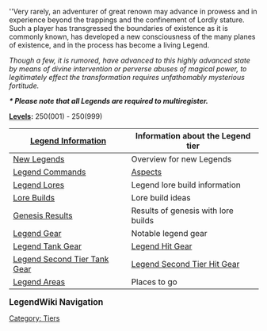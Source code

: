 ''Very rarely, an adventurer of great renown may advance in prowess and
in experience beyond the trappings and the confinement of Lordly
stature. Such a player has transgressed the boundaries of existence as
it is commonly known, has developed a new consciousness of the many
planes of existence, and in the process has become a living Legend.

*Though a few, it is rumored, have advanced to this highly advanced
state by means of divine intervention or perverse abuses of magical
power, to legitimately effect the transformation requires unfathomably
mysterious fortitude.*

*<b>\* Please note that all Legends are required to multiregister.</b>*

**[Levels](Level.md "wikilink"):** 250(001) - 250(999)

| [Legend Information](Legend_Information.md "wikilink")                                | Information about the Legend tier                                                   |
|---------------------------------------------------------------------------------------|-------------------------------------------------------------------------------------|
| [New Legends](New_Legends.md "wikilink")                                              | Overview for new Legends                                                            |
| [ Legend Commands](:Category:Legend_Commands.md "wikilink")                           | [ Aspects](:Category:Aspects.md "wikilink")                                         |
| [ Legend Lores](:Category:Legend_Lores.md "wikilink")                                 | Legend lore build information                                                       |
| [ Lore Builds](Lore_Builds.md "wikilink")                                             | Lore build ideas                                                                    |
| [ Genesis Results](Genesis_Results.md "wikilink")                                     | Results of genesis with lore builds                                                 |
| [Legend Gear](:Category:Legend_Gear.md "wikilink")                                    | Notable legend gear                                                                 |
| [ Legend Tank Gear](:Category:Legend_Tank_Gear.md "wikilink")                         | [ Legend Hit Gear](:Category:Legend_Hit_Gear.md "wikilink")                         |
| [ Legend Second Tier Tank Gear](:Category:Legend_Second_Tier_Tank_Gear.md "wikilink") | [ Legend Second Tier Hit Gear](:Category:Legend_Second_Tier_Hit_Gear.md "wikilink") |
| [Legend Areas](:Category:Legend_Areas.md "wikilink")                                  | Places to go                                                                        |

**<big>LegendWiki Navigation</big>**

[Category: Tiers](Category:_Tiers "wikilink")
